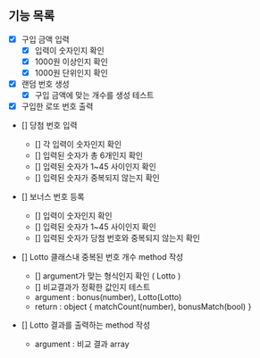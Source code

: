 ##  기능 목록

- [x] 구입 금액 입력
    - [x] 입력이 숫자인지 확인
    - [x] 1000원 이상인지 확인
    - [x] 1000원 단위인지 확인
    
- [x] 랜덤 번호 생성
    - [x] 구입 금액에 맞는 개수를 생성 테스트

- [x] 구입한 로또 번호 출력

- [] 당첨 번호 입력
    - [] 각 입력이 숫자인지 확인
    - [] 입력된 숫자가 총 6개인지 확인
    - [] 입력된 숫자가 1~45 사이인지 확인
    - [] 입력된 숫자가 중복되지 않는지 확인

- [] 보너스 번호 등록
    - [] 입력이 숫자인지 확인
    - [] 입력된 숫자가 1~45 사이인지 확인
    - [] 입력된 숫자가 당첨 번호와 중복되지 않는지 확인

- [] Lotto 클래스내 중복된 번호 개수 method 작성
    - [] argument가 맞는 형식인지 확인 ( Lotto )
    - [] 비교결과가 정확한 값인지 테스트
    - argument : bonus(number), Lotto(Lotto)
    - return : object { matchCount(number), bonusMatch(bool) }

- [] Lotto 결과를 출력하는 method 작성
    - argument : 비교 결과 array
